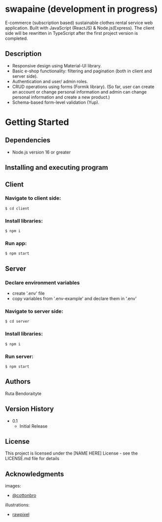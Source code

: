 # swapaine (development in progress)

E-commerce (subscription based) sustainable clothes rental service web application. Built with JavaScript (ReactJS) & Node.js(Express). The client side will be rewritten in TypeScript after the first project version is completed.

## Description

* Responsive design using Material-UI library.
* Basic e-shop functionality: filtering and pagination (both in client and server side).
* Authentication and user/ admin roles.
* CRUD operations using forms (Formik library). 
(So far, user can create an account or change personal information and admin can change personal information and create a new product.)
* Schema-based form-level validation (Yup).

# Getting Started

## Dependencies

* Node.js version 16 or greater

## Installing and executing program

## Client

### Navigate to client side: 
```
$ cd client
```
### Install libraries:
```
$ npm i
```
### Run app:
```
$ npm start
```
## Server

### Declare environment variables

* create '.env' file
* copy variables from '.env-example' and declare them in '.env'

### Navigate to server side: 
```
$ cd server
```
### Install libraries:
```
$ npm i
```
### Run server:
```
$ npm start
```

## Authors

Ruta Bendoraityte

## Version History

* 0.1
    * Initial Release

## License

This project is licensed under the [NAME HERE] License - see the LICENSE.md file for details

## Acknowledgments

images:
* [@cottonbro](https://www.pexels.com/@cottonbro/)

illustrations: 
* [rawpixel](https://www.rawpixel.com/)
